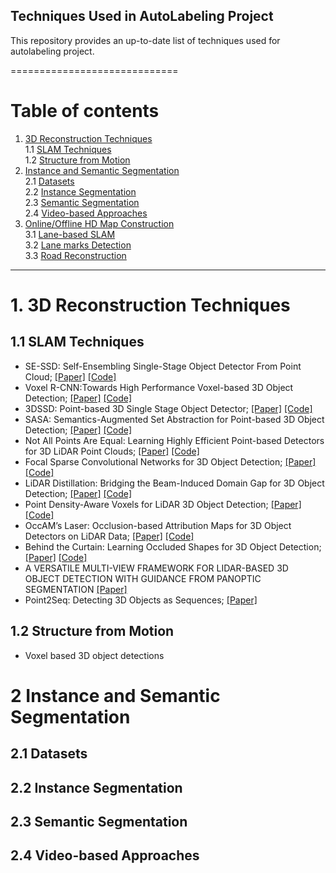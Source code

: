 
## Techniques Used in AutoLabeling Project

This repository provides an up-to-date list of techniques used for autolabeling project. 
 
=============================
# Table of contents
1. [3D Reconstruction Techniques](#1)  
    1.1 [SLAM Techniques](#1.1)  
    1.2 [Structure from Motion](#1.2)    
2. [Instance and Semantic Segmentation](#2)  
	2.1 [Datasets](#2.1)  
	2.2 [Instance Segmentation](#2.2)  
	2.3 [Semantic Segmentation](#2.3)   
	2.4 [Video-based Approaches](#2.4)  
3. [Online/Offline HD Map Construction](#3)  
	3.1 [Lane-based SLAM](#3.1)  
	3.2 [Lane marks Detection](#3.2)  
	3.3 [Road Reconstruction](#3.3)  





----------------------------------
# 1. 3D Reconstruction Techniques <a name="1"></a>  
## 1.1 SLAM Techniques<a name="1.1"></a>
  - SE-SSD: Self-Ensembling Single-Stage Object Detector From Point Cloud; [[Paper]](https://arxiv.org/pdf/2104.09804.pdf) [[Code]](https://github.com/Vegeta2020/SE-SSD) 
  - Voxel R-CNN:Towards High Performance Voxel-based 3D Object Detection; [[Paper]](https://arxiv.org/pdf/2012.15712.pdf) [[Code]](https://github.com/djiajunustc/Voxel-R-CNN)
  - 3DSSD: Point-based 3D Single Stage Object Detector; [[Paper]](https://arxiv.org/pdf/2002.10187.pdf) [[Code]](https://github.com/dvlab-research/3DSSD)
  - SASA: Semantics-Augmented Set Abstraction for Point-based 3D Object Detection; [[Paper]](https://arxiv.org/pdf/2201.01976.pdf) [[Code]]( https://github.com/blakechen97/SASA)
  -  Not All Points Are Equal: Learning Highly Efficient Point-based Detectors for 3D LiDAR Point Clouds; [[Paper]](https://arxiv.org/pdf/2203.11139.pdf) [[Code]](https://github.com/yifanzhang713/IA-SSD)
  - Focal Sparse Convolutional Networks for 3D Object Detection; [[Paper]](https://arxiv.org/pdf/2204.12463) [[Code]](https://github.com/dvlab-research/FocalsConv)
  - LiDAR Distillation: Bridging the Beam-Induced Domain Gap for 3D Object Detection; [[Paper]](https://arxiv.org/pdf/2203.14956.pdf) [[Code]](https://github.com/weiyithu/LiDAR-Distillation)
  - Point Density-Aware Voxels for LiDAR 3D Object Detection; [[Paper]](https://arxiv.org/pdf/2203.05662.pdf) [[Code]](https://github.com/TRAILab/PDV)
  - OccAM’s Laser: Occlusion-based Attribution Maps for 3D Object Detectors on LiDAR Data; [[Paper]](https://arxiv.org/pdf/2203.05662.pdf) [[Code]](https://github.com/dschinagl/occam)
  - Behind the Curtain: Learning Occluded Shapes for 3D Object Detection; [[Paper]](https://arxiv.org/pdf/2112.02205.pdf) [[Code]](https://github.com/Xharlie/BtcDet) 
  - A VERSATILE MULTI-VIEW FRAMEWORK FOR LIDAR-BASED 3D OBJECT DETECTION WITH GUIDANCE FROM PANOPTIC SEGMENTATION [[Paper]](https://arxiv.org/pdf/2203.02133.pdf) 
  - Point2Seq: Detecting 3D Objects as Sequences; [[Paper]](https://arxiv.org/pdf/2203.13394.pdf) 
 
## 1.2 Structure from Motion<a name="1.2"></a>  
  - Voxel based 3D object detections  


# 2 Instance and Semantic Segmentation <a name="2"></a>   
## 2.1 Datasets<a name="2.1"></a>   
## 2.2 Instance Segmentation<a name="2.2"></a>   
## 2.3 Semantic Segmentation<a name="2.3"></a>   
## 2.4 Video-based Approaches<a name="2.4"></a>   

